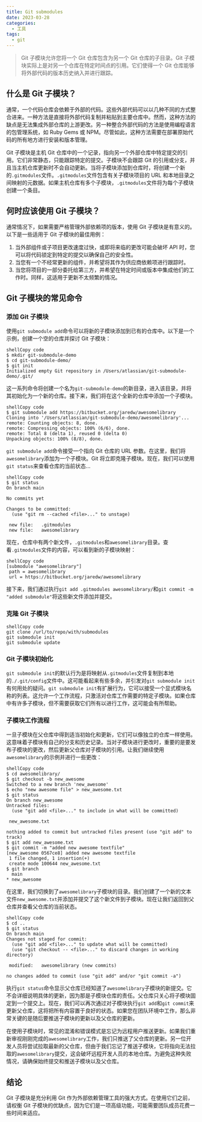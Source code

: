 ```yaml
---
title: Git submodules
date: 2023-03-28
categories:
  - 工具
tags:
  - git
---
```


> Git 子模块允许您将一个 Git 仓库包含为另一个 Git 仓库的子目录。Git 子模块实际上是对另一个仓库在特定时间点的引用。它们使得一个 Git 仓库能够将外部代码的版本历史纳入并进行跟踪。

## 什么是 Git 子模块？

通常，一个代码仓库会依赖于外部的代码。这些外部代码可以以几种不同的方式整合进来。一种方法是直接将外部代码复制并粘贴到主要仓库中。然而，这种方法的缺点是无法集成外部仓库的上游更改。另一种整合外部代码的方法是使用编程语言的包管理系统，如 Ruby Gems 或 NPM。尽管如此，这种方法需要在部署原始代码的所有地方进行安装和版本管理。

Git 子模块是主机 Git 仓库中的一个记录，指向另一个外部仓库中特定提交的引用。它们非常静态，只能跟踪特定的提交。子模块不会跟踪 Git 的引用或分支，并且当主机仓库更新时不会自动更新。当将子模块添加到仓库时，将创建一个新的`.gitmodules`文件。`.gitmodules`文件包含有关子模块项目的 URL 和本地目录之间映射的元数据。如果主机仓库有多个子模块，`.gitmodules`文件将为每个子模块创建一个条目。

## 何时应该使用 Git 子模块？

通常情况下，如果需要严格管理外部依赖项的版本，使用 Git 子模块是有意义的。以下是一些适用于 Git 子模块的最佳用例：

1.  当外部组件或子项目更改速度过快，或即将来临的更改可能会破坏 API 时，您可以将代码锁定到特定的提交以确保自己的安全性。
1.  当您有一个不经常更新的组件，并希望将其作为供应商依赖项进行跟踪时。
1.  当您将项目的一部分委托给第三方，并希望在特定时间或版本中集成他们的工作时。同样，这适用于更新不太频繁的情况。

## Git 子模块的常见命令

### 添加 Git 子模块

使用`git submodule add`命令可以将新的子模块添加到已有的仓库中。以下是一个示例，创建一个空的仓库并探讨 Git 子模块：

```
shellCopy code
$ mkdir git-submodule-demo
$ cd git-submodule-demo/
$ git init
Initialized empty Git repository in /Users/atlassian/git-submodule-demo/.git/
```

这一系列命令将创建一个名为`git-submodule-demo`的新目录，进入该目录，并将其初始化为一个新的仓库。接下来，我们将在这个全新的仓库中添加一个子模块。

```
shellCopy code
$ git submodule add https://bitbucket.org/jaredw/awesomelibrary
Cloning into '/Users/atlassian/git-submodule-demo/awesomelibrary'...
remote: Counting objects: 8, done.
remote: Compressing objects: 100% (6/6), done.
remote: Total 8 (delta 1), reused 0 (delta 0)
Unpacking objects: 100% (8/8), done.
```

`git submodule add`命令接受一个指向 Git 仓库的 URL 参数。在这里，我们将`awesomelibrary`添加为一个子模块。Git 将立即克隆子模块。现在，我们可以使用`git status`来查看仓库的当前状态...

```
shellCopy code
$ git status
On branch main

No commits yet

Changes to be committed:
  (use "git rm --cached <file>..." to unstage)

 new file:   .gitmodules
 new file:   awesomelibrary
```

现在，仓库中有两个新文件，`.gitmodules`和`awesomelibrary`目录。查看`.gitmodules`文件的内容，可以看到新的子模块映射：

```
shellCopy code
[submodule "awesomelibrary"]
 path = awesomelibrary
 url = https://bitbucket.org/jaredw/awesomelibrary
```

接下来，我们通过执行`git add .gitmodules awesomelibrary/`和`git commit -m "added submodule"`将这些新文件添加并提交。

### 克隆 Git 子模块

```
shellCopy code
git clone /url/to/repo/with/submodules
git submodule init
git submodule update
```

### Git 子模块初始化

`git submodule init`的默认行为是将映射从`.gitmodules`文件复制到本地的`./.git/config`文件中。这可能看起来有些多余，并引发对`git submodule init`有何用处的疑问。`git submodule init`有扩展行为，它可以接受一个显式模块名称的列表。这允许一个工作流程，只激活对仓库工作需要的特定子模块。如果仓库中有许多子模块，但不需要获取它们所有以进行工作，这可能会有所帮助。

### 子模块工作流程

一旦子模块在父仓库中得到适当初始化和更新，它们可以像独立的仓库一样使用。这意味着子模块有自己的分支和历史记录。当对子模块进行更改时，重要的是要发布子模块的更改，然后更新父仓库对子模块的引用。让我们继续使用`awesomelibrary`的示例并进行一些更改：

```
shellCopy code
$ cd awesomelibrary/
$ git checkout -b new_awesome
Switched to a new branch 'new_awesome'
$ echo "new awesome file" > new_awesome.txt
$ git status
On branch new_awesome
Untracked files:
  (use "git add <file>..." to include in what will be committed)

 new_awesome.txt

nothing added to commit but untracked files present (use "git add" to track)
$ git add new_awesome.txt
$ git commit -m "added new awesome textfile"
[new_awesome 0567ce8] added new awesome textfile
 1 file changed, 1 insertion(+)
 create mode 100644 new_awesome.txt
$ git branch
  main
* new_awesome
```

在这里，我们切换到了`awesomelibrary`子模块的目录。我们创建了一个新的文本文件`new_awesome.txt`并添加并提交了这个新文件到子模块。现在让我们返回到父仓库并查看父仓库的当前状态。

```
shellCopy code
$ cd ..
$ git status
On branch main
Changes not staged for commit:
  (use "git add <file>..." to update what will be committed)
  (use "git checkout -- <file>..." to discard changes in working directory)

 modified:   awesomelibrary (new commits)

no changes added to commit (use "git add" and/or "git commit -a")
```

执行`git status`命令显示父仓库已经知道了`awesomelibrary`子模块的新提交。它不会详细说明具体的更新，因为那是子模块仓库的责任。父仓库只关心将子模块固定到一个提交上。现在，我们可以再次通过对子模块执行`git add`和`git commit`来更新父仓库，这将把所有内容置于良好的状态。如果您在团队环境中工作，那么非常关键的是随后要推送子模块的更新以及父仓库的更新。

在使用子模块时，常见的混淆和错误模式是忘记为远程用户推送更新。如果我们重新审视刚刚完成的`awesomelibrary`工作，我们只推送了父仓库的更新。另一位开发人员将尝试拉取最新的父仓库，但由于我们忘记了推送子模块，它将指向无法拉取的`awesomelibrary`提交，这会破坏远程开发人员的本地仓库。为避免这种失败情况，请确保始终提交和推送子模块以及父仓库。

## 结论

Git 子模块是充分利用 Git 作为外部依赖管理工具的强大方式。在使用它们之前，请权衡 Git 子模块的优缺点，因为它们是一项高级功能，可能需要团队成员花费一些时间来适应。
